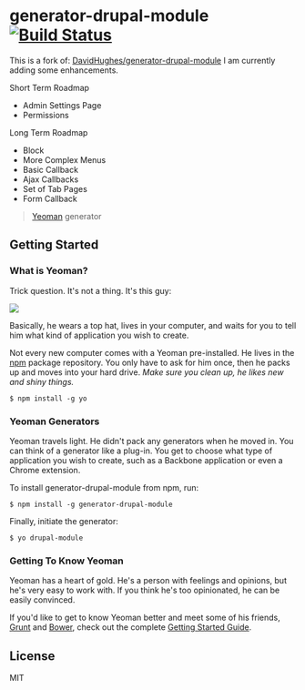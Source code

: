 # generator-drupal-module [![Build Status](https://travis-ci.org/ianlintner-wf/generator-drupal-module.svg)](https://travis-ci.org/ianlintner-wf/generator-drupal-module)

This is a fork of:  [DavidHughes/generator-drupal-module](https://github.com/DavidHughes/generator-drupal-module)
I am currently adding some enhancements.

Short Term Roadmap
- Admin Settings Page
- Permissions

Long Term Roadmap
- Block
- More Complex Menus
 - Basic Callback
 - Ajax Callbacks
 - Set of Tab Pages
 - Form Callback



> [Yeoman](http://yeoman.io) generator


## Getting Started

### What is Yeoman?

Trick question. It's not a thing. It's this guy:

![](http://i.imgur.com/JHaAlBJ.png)

Basically, he wears a top hat, lives in your computer, and waits for you to tell him what kind of application you wish to create.

Not every new computer comes with a Yeoman pre-installed. He lives in the [npm](https://npmjs.org) package repository. You only have to ask for him once, then he packs up and moves into your hard drive. *Make sure you clean up, he likes new and shiny things.*

```
$ npm install -g yo
```

### Yeoman Generators

Yeoman travels light. He didn't pack any generators when he moved in. You can think of a generator like a plug-in. You get to choose what type of application you wish to create, such as a Backbone application or even a Chrome extension.

To install generator-drupal-module from npm, run:

```
$ npm install -g generator-drupal-module
```

Finally, initiate the generator:

```
$ yo drupal-module
```

### Getting To Know Yeoman

Yeoman has a heart of gold. He's a person with feelings and opinions, but he's very easy to work with. If you think he's too opinionated, he can be easily convinced.

If you'd like to get to know Yeoman better and meet some of his friends, [Grunt](http://gruntjs.com) and [Bower](http://bower.io), check out the complete [Getting Started Guide](https://github.com/yeoman/yeoman/wiki/Getting-Started).


## License

MIT
